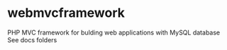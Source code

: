 # webmvcframework
PHP MVC framework for bulding web applications with MySQL database
See docs folders
